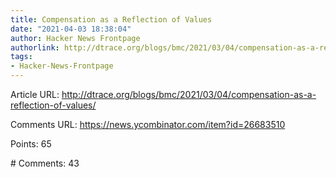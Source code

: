 ```yaml
---
title: Compensation as a Reflection of Values
date: "2021-04-03 18:38:04"
author: Hacker News Frontpage
authorlink: http://dtrace.org/blogs/bmc/2021/03/04/compensation-as-a-reflection-of-values/
tags:
- Hacker-News-Frontpage
---
```


<p>Article URL: <a href="http://dtrace.org/blogs/bmc/2021/03/04/compensation-as-a-reflection-of-values/">http://dtrace.org/blogs/bmc/2021/03/04/compensation-as-a-reflection-of-values/</a></p>
<p>Comments URL: <a href="https://news.ycombinator.com/item?id=26683510">https://news.ycombinator.com/item?id=26683510</a></p>
<p>Points: 65</p>
<p># Comments: 43</p>
